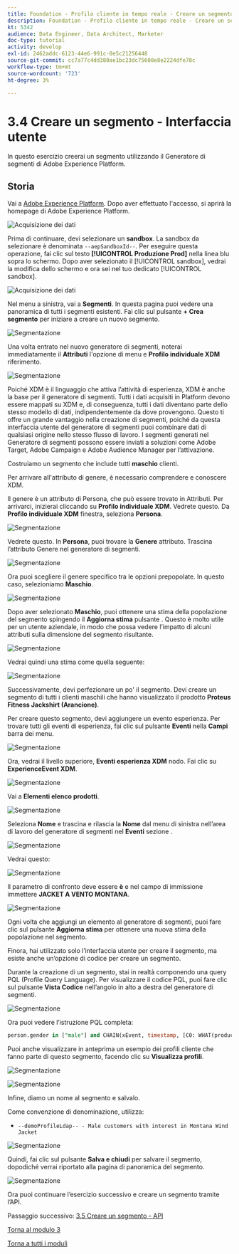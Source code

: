 ```yaml
---
title: Foundation - Profilo cliente in tempo reale - Creare un segmento - Interfaccia utente
description: Foundation - Profilo cliente in tempo reale - Creare un segmento - Interfaccia utente
kt: 5342
audience: Data Engineer, Data Architect, Marketer
doc-type: tutorial
activity: develop
exl-id: 2462addc-6123-44e6-991c-0e5c21256448
source-git-commit: cc7a77c4dd380ae1bc23dc75608e8e2224dfe78c
workflow-type: tm+mt
source-wordcount: '723'
ht-degree: 3%

---
```


# 3.4 Creare un segmento - Interfaccia utente

In questo esercizio creerai un segmento utilizzando il Generatore di segmenti di Adobe Experience Platform.

## Storia

Vai a [Adobe Experience Platform](https://experience.adobe.com/platform). Dopo aver effettuato l&#39;accesso, si aprirà la homepage di Adobe Experience Platform.

![Acquisizione dei dati](../module2/images/home.png)

Prima di continuare, devi selezionare un **sandbox**. La sandbox da selezionare è denominata ``--aepSandboxId--``. Per eseguire questa operazione, fai clic sul testo **[!UICONTROL Produzione Prod]** nella linea blu sopra lo schermo. Dopo aver selezionato il [!UICONTROL sandbox], vedrai la modifica dello schermo e ora sei nel tuo dedicato [!UICONTROL sandbox].

![Acquisizione dei dati](../module2/images/sb1.png)

Nel menu a sinistra, vai a **Segmenti**. In questa pagina puoi vedere una panoramica di tutti i segmenti esistenti. Fai clic sul pulsante **+ Crea segmento** per iniziare a creare un nuovo segmento.

![Segmentazione](./images/menuseg.png)

Una volta entrato nel nuovo generatore di segmenti, noterai immediatamente il **Attributi** l&#39;opzione di menu e **Profilo individuale XDM** riferimento.

![Segmentazione](./images/segmentationui.png)

Poiché XDM è il linguaggio che attiva l’attività di esperienza, XDM è anche la base per il generatore di segmenti. Tutti i dati acquisiti in Platform devono essere mappati su XDM e, di conseguenza, tutti i dati diventano parte dello stesso modello di dati, indipendentemente da dove provengono. Questo ti offre un grande vantaggio nella creazione di segmenti, poiché da questa interfaccia utente del generatore di segmenti puoi combinare dati di qualsiasi origine nello stesso flusso di lavoro. I segmenti generati nel Generatore di segmenti possono essere inviati a soluzioni come Adobe Target, Adobe Campaign e Adobe Audience Manager per l’attivazione.

Costruiamo un segmento che include tutti **maschio** clienti.

Per arrivare all&#39;attributo di genere, è necessario comprendere e conoscere XDM.

Il genere è un attributo di Persona, che può essere trovato in Attributi. Per arrivarci, inizierai cliccando su **Profilo individuale XDM**. Vedrete questo. Da **Profilo individuale XDM** finestra, seleziona **Persona**.

![Segmentazione](./images/person.png)

Vedrete questo. In **Persona**, puoi trovare la **Genere** attributo. Trascina l’attributo Genere nel generatore di segmenti.

![Segmentazione](./images/gender.png)

Ora puoi scegliere il genere specifico tra le opzioni prepopolate. In questo caso, selezioniamo **Maschio**.

![Segmentazione](./images/genderselection.png)

Dopo aver selezionato **Maschio**, puoi ottenere una stima della popolazione del segmento spingendo il **Aggiorna stima** pulsante . Questo è molto utile per un utente aziendale, in modo che possa vedere l’impatto di alcuni attributi sulla dimensione del segmento risultante.

![Segmentazione](./images/segmentpreview.png)

Vedrai quindi una stima come quella seguente:

![Segmentazione](./images/segmentpreviewest.png)

Successivamente, devi perfezionare un po&#39; il segmento. Devi creare un segmento di tutti i clienti maschili che hanno visualizzato il prodotto **Proteus Fitness Jackshirt (Arancione)**.

Per creare questo segmento, devi aggiungere un evento esperienza. Per trovare tutti gli eventi di esperienza, fai clic sul pulsante **Eventi** nella **Campi** barra dei menu.

![Segmentazione](./images/findee.png)

Ora, vedrai il livello superiore, **Eventi esperienza XDM** nodo. Fai clic su **ExperienceEvent XDM**.

![Segmentazione](./images/see.png)

Vai a **Elementi elenco prodotti**.

![Segmentazione](./images/plitems.png)

Seleziona **Nome** e trascina e rilascia la **Nome** dal menu di sinistra nell’area di lavoro del generatore di segmenti nel **Eventi** sezione .

![Segmentazione](./images/eeweb.png)

Vedrai questo:

![Segmentazione](./images/eewebpdtlname.png)

Il parametro di confronto deve essere **è** e nel campo di immissione immettere **JACKET A VENTO MONTANA**.

![Segmentazione](./images/pv.png)

Ogni volta che aggiungi un elemento al generatore di segmenti, puoi fare clic sul pulsante **Aggiorna stima** per ottenere una nuova stima della popolazione nel segmento.

Finora, hai utilizzato solo l’interfaccia utente per creare il segmento, ma esiste anche un’opzione di codice per creare un segmento.

Durante la creazione di un segmento, stai in realtà componendo una query PQL (Profile Query Language). Per visualizzare il codice PQL, puoi fare clic sul pulsante **Vista Codice** nell’angolo in alto a destra del generatore di segmenti.

![Segmentazione](./images/codeview.png)

Ora puoi vedere l’istruzione PQL completa:

```sql
person.gender in ["male"] and CHAIN(xEvent, timestamp, [C0: WHAT(productListItems.exists(name.equals("MONTANA WIND JACKET", false)))])
```

Puoi anche visualizzare in anteprima un esempio dei profili cliente che fanno parte di questo segmento, facendo clic su **Visualizza profili**.

![Segmentazione](./images/previewprofiles.png)

![Segmentazione](./images/previewprofilesdtl.png)

Infine, diamo un nome al segmento e salvalo.

Come convenzione di denominazione, utilizza:

- `--demoProfileLdap-- - Male customers with interest in Montana Wind Jacket`

![Segmentazione](./images/segmentname.png)

Quindi, fai clic sul pulsante **Salva e chiudi** per salvare il segmento, dopodiché verrai riportato alla pagina di panoramica del segmento.

![Segmentazione](./images/savedsegment.png)

Ora puoi continuare l’esercizio successivo e creare un segmento tramite l’API.

Passaggio successivo: [3.5 Creare un segmento - API](./ex5.md)

[Torna al modulo 3](./real-time-customer-profile.md)

[Torna a tutti i moduli](../../overview.md)
